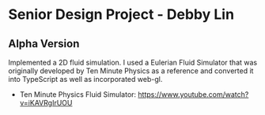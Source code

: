 # Senior Design Project - Debby Lin

## Alpha Version  

Implemented a 2D fluid simulation. I used a Eulerian Fluid Simulator that was originally developed by Ten Minute Physics as a reference and converted it into TypeScript as well as incorporated web-gl.
- Ten Minute Physics Fluid Simulator: https://www.youtube.com/watch?v=iKAVRgIrUOU 


